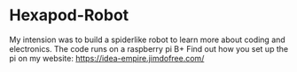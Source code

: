 # Hexapod-Robot
My intension was to build a spiderlike robot to learn more about coding and electronics.
The code runs on a raspberry pi B+
Find out how you set up the pi on my website:
https://idea-empire.jimdofree.com/
